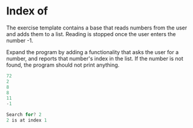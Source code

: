 
# Index of

The exercise template contains a base that reads numbers from the user and adds them to a list. Reading is stopped once the user enters the number -1.

Expand the program by adding a functionality that asks the user for a number, and reports that number's index in the list. If the number is not found, the program should not print anything.

```java
72
2
8
8
11
-1

Search for? 2
2 is at index 1
```
